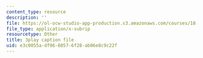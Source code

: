 ```yaml
---
content_type: resource
description: ''
file: https://ol-ocw-studio-app-production.s3.amazonaws.com/courses/18-086-mathematical-methods-for-engineers-ii-spring-2006/e3c0055adf9680576f28ab06e8c9c22f_fpwsw7SdkyY.srt
file_type: application/x-subrip
resourcetype: Other
title: 3play caption file
uid: e3c0055a-df96-8057-6f28-ab06e8c9c22f
---
```


